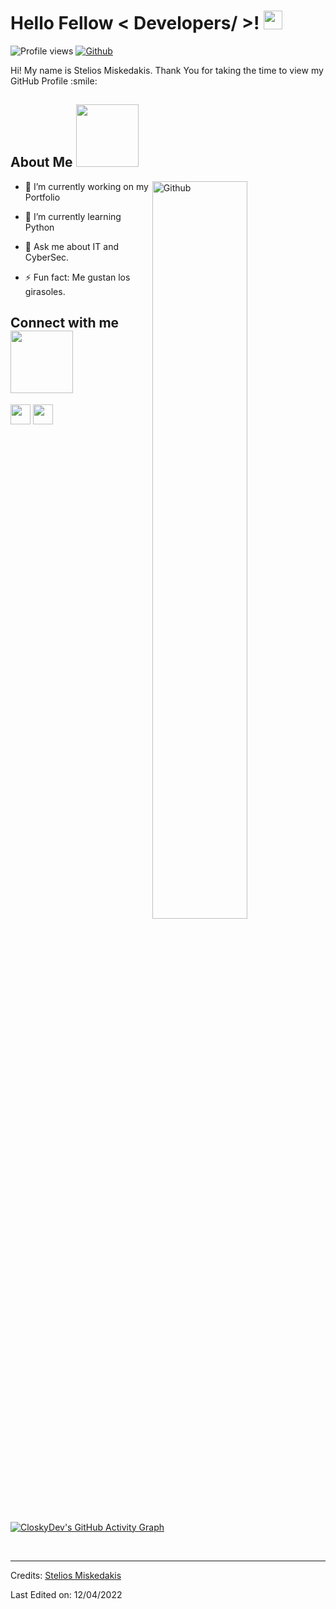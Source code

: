 <h1> Hello Fellow < Developers/ >! <img src = "https://raw.githubusercontent.com/MartinHeinz/MartinHeinz/master/wave.gif" width = 30px> </h1>
<p align='center'>
</p>


![Profile views](https://visitor-badge.glitch.me/badge?page_id=CloskyDev.CloskyDev)
[![Github](https://img.shields.io/github/followers/CloskyDev?label=Follow&style=social)](https://github.com/CloskyDev)

<div size='20px'> Hi! My name is Stelios Miskedakis. Thank You for taking the time to view my GitHub Profile :smile: 
</div>

<h2> About Me <img src = "https://media0.giphy.com/media/KDDpcKigbfFpnejZs6/giphy.gif?cid=ecf05e47oy6f4zjs8g1qoiystc56cu7r9tb8a1fe76e05oty&rid=giphy.gif" width = 100px></h2>

<img width="55%" align="right" alt="Github" src="https://raw.githubusercontent.com/onimur/.github/master/.resources/git-header.svg" />

- 🔭 I’m currently working on my Portfolio
  
- 🌱 I’m currently learning Python
  
- 💬 Ask me about IT and CyberSec.
  
- ⚡ Fun fact: Me gustan los girasoles.

<h2> Connect with me <img src='https://raw.githubusercontent.com/ShahriarShafin/ShahriarShafin/main/Assets/handshake.gif' width="100px"> </h2>
<a href = 'https://www.twitter.com/CloskyDev'> <img width = '32px' align= 'center' src="https://raw.githubusercontent.com/rahulbanerjee26/githubAboutMeGenerator/main/icons/twitter.svg"/></a>  
<a href = 'https://www.github.com/CloskyDev'> <img width = '32px' align= 'center' src="https://raw.githubusercontent.com/rahulbanerjee26/githubAboutMeGenerator/main/icons/github.svg"/></a>
  
<br>
<br>
  <br>
  
[![CloskyDev's GitHub Activity Graph](https://activity-graph.herokuapp.com/graph?username=CloskyDev&theme=tokyonight)](https://git.io/praveenscience)

<br>


-----
Credits: [Stelios Miskedakis](https://github.com/CloskyDev)

Last Edited on: 12/04/2022

